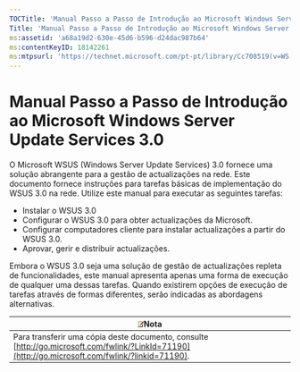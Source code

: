 ```yaml
---
TOCTitle: 'Manual Passo a Passo de Introdução ao Microsoft Windows Server Update Services 3.0'
Title: 'Manual Passo a Passo de Introdução ao Microsoft Windows Server Update Services 3.0'
ms:assetid: 'a68a19d2-630e-45d6-b596-d24dac987b64'
ms:contentKeyID: 18142261
ms:mtpsurl: 'https://technet.microsoft.com/pt-pt/library/Cc708519(v=WS.10)'
---
```


Manual Passo a Passo de Introdução ao Microsoft Windows Server Update Services 3.0
==================================================================================

O Microsoft WSUS (Windows Server Update Services) 3.0 fornece uma solução abrangente para a gestão de actualizações na rede. Este documento fornece instruções para tarefas básicas de implementação do WSUS 3.0 na rede. Utilize este manual para executar as seguintes tarefas:

-   Instalar o WSUS 3.0
-   Configurar o WSUS 3.0 para obter actualizações da Microsoft.
-   Configurar computadores cliente para instalar actualizações a partir do WSUS 3.0.
-   Aprovar, gerir e distribuir actualizações.

Embora o WSUS 3.0 seja uma solução de gestão de actualizações repleta de funcionalidades, este manual apresenta apenas uma forma de execução de qualquer uma dessas tarefas. Quando existirem opções de execução de tarefas através de formas diferentes, serão indicadas as abordagens alternativas.

| ![](/security-updates/images/Cc708519.note(WS.10).gif)Nota                                                                             |
|---------------------------------------------------------------------------------------------------------------------------------------------------|
| Para transferir uma cópia deste documento, consulte [http://go.microsoft.com/fwlink/?LinkId=71190](http://go.microsoft.com/fwlink/?linkid=71190). |
